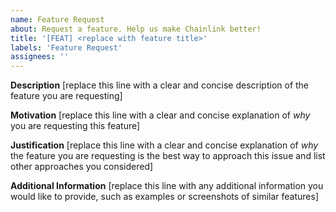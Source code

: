 ```yaml
---
name: Feature Request
about: Request a feature. Help us make Chainlink better!
title: '[FEAT] <replace with feature title>'
labels: 'Feature Request'
assignees: ''
---
```


**Description**
[replace this line with a clear and concise description of the feature you are requesting]

**Motivation**
[replace this line with a clear and concise explanation of _why_ you are requesting this feature]

**Justification**
[replace this line with a clear and concise explanation of _why_ the feature you are requesting is the best way to approach this issue and list other approaches you considered]

**Additional Information**
[replace this line with any additional information you would like to provide, such as examples or screenshots of similar features]
